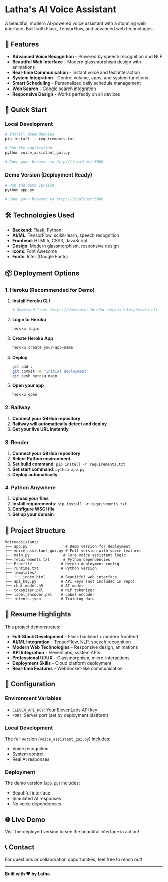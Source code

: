 # Latha's AI Voice Assistant

A beautiful, modern AI-powered voice assistant with a stunning web interface. Built with Flask, TensorFlow, and advanced web technologies.

## 🌟 Features

- **Advanced Voice Recognition** - Powered by speech recognition and NLP
- **Beautiful Web Interface** - Modern glassmorphism design with animations
- **Real-time Communication** - Instant voice and text interaction
- **System Integration** - Control volume, apps, and system functions
- **Smart Scheduling** - Personalized daily schedule management
- **Web Search** - Google search integration
- **Responsive Design** - Works perfectly on all devices

## 🚀 Quick Start

### Local Development
```bash
# Install dependencies
pip install -r requirements.txt

# Run the application
python voice_assistant_gui.py

# Open your browser to http://localhost:5000
```

### Demo Version (Deployment Ready)
```bash
# Run the demo version
python app.py

# Open your browser to http://localhost:5000
```

## 🛠️ Technologies Used

- **Backend**: Flask, Python
- **AI/ML**: TensorFlow, scikit-learn, speech recognition
- **Frontend**: HTML5, CSS3, JavaScript
- **Design**: Modern glassmorphism, responsive design
- **Icons**: Font Awesome
- **Fonts**: Inter (Google Fonts)

## 📦 Deployment Options

### 1. Heroku (Recommended for Demo)

1. **Install Heroku CLI**
   ```bash
   # Download from: https://devcenter.heroku.com/articles/heroku-cli
   ```

2. **Login to Heroku**
   ```bash
   heroku login
   ```

3. **Create Heroku App**
   ```bash
   heroku create your-app-name
   ```

4. **Deploy**
   ```bash
   git add .
   git commit -m "Initial deployment"
   git push heroku main
   ```

5. **Open your app**
   ```bash
   heroku open
   ```

### 2. Railway

1. **Connect your GitHub repository**
2. **Railway will automatically detect and deploy**
3. **Get your live URL instantly**

### 3. Render

1. **Connect your GitHub repository**
2. **Select Python environment**
3. **Set build command**: `pip install -r requirements.txt`
4. **Set start command**: `python app.py`
5. **Deploy automatically**

### 4. Python Anywhere

1. **Upload your files**
2. **Install requirements**: `pip install -r requirements.txt`
3. **Configure WSGI file**
4. **Set up your domain**

## 📁 Project Structure

```
Voiceassistant/
├── app.py                 # Demo version for deployment
├── voice_assistant_gui.py # Full version with voice features
├── main.py               # Core voice assistant logic
├── requirements.txt      # Python dependencies
├── Procfile             # Heroku deployment config
├── runtime.txt          # Python version
├── templates/
│   └── index.html       # Beautiful web interface
├── api_key.py           # API keys (not included in repo)
├── chat_model.h5        # AI model
├── tokenizer.pkl        # NLP tokenizer
├── label_encoder.pkl    # Label encoder
└── intents.json         # Training data
```

## 🎯 Resume Highlights

This project demonstrates:

- **Full-Stack Development** - Flask backend + modern frontend
- **AI/ML Integration** - TensorFlow, NLP, speech recognition
- **Modern Web Technologies** - Responsive design, animations
- **API Integration** - ElevenLabs, system APIs
- **Professional UI/UX** - Glassmorphism, micro-interactions
- **Deployment Skills** - Cloud platform deployment
- **Real-time Features** - WebSocket-like communication

## 🔧 Configuration

### Environment Variables
- `ELEVEN_API_KEY`: Your ElevenLabs API key
- `PORT`: Server port (set by deployment platform)

### Local Development
The full version (`voice_assistant_gui.py`) includes:
- Voice recognition
- System control
- Real AI responses

### Deployment
The demo version (`app.py`) includes:
- Beautiful interface
- Simulated AI responses
- No voice dependencies

## 🌐 Live Demo

Visit the deployed version to see the beautiful interface in action!

## 📞 Contact

For questions or collaboration opportunities, feel free to reach out!

---

**Built with ❤️ by Latha** 